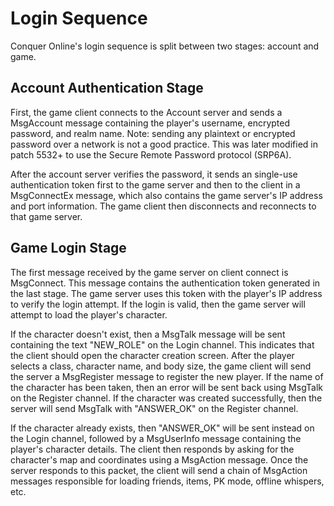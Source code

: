 # Login Sequence

Conquer Online's login sequence is split between two stages: account and game.

## Account Authentication Stage

First, the game client connects to the Account server and sends a MsgAccount message containing the player's username, encrypted password, and realm name. Note: sending any plaintext or encrypted password over a network is not a good practice. This was later modified in patch 5532+ to use the Secure Remote Password protocol (SRP6A).

After the account server verifies the password, it sends an single-use authentication token first to the game server and then to the client in a MsgConnectEx message, which also contains the game server's IP address and port information. The game client then disconnects and reconnects to that game server.

## Game Login Stage

The first message received by the game server on client connect is MsgConnect. This message contains the authentication token generated in the last stage. The game server uses this token with the player's IP address to verify the login attempt. If the login is valid, then the game server will attempt to load the player's character.

If the character doesn't exist, then a MsgTalk message will be sent containing the text "NEW_ROLE" on the Login channel. This indicates that the client should open the character creation screen. After the player selects a class, character name, and body size, the game client will send the server a MsgRegister message to register the new player. If the name of the character has been taken, then an error will be sent back using MsgTalk on the Register channel. If the character was created successfully, then the server will send MsgTalk with "ANSWER_OK" on the Register channel.

If the character already exists, then "ANSWER_OK" will be sent instead on the Login channel, followed by a MsgUserInfo message containing the player's character details. The client then responds by asking for the character's map and coordinates using a MsgAction message. Once the server responds to this packet, the client will send a chain of MsgAction messages responsible for loading friends, items, PK mode, offline whispers, etc.
